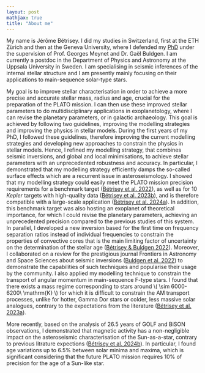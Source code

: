 ```yaml
---
layout: post
mathjax: true
title: "About me"
---
```


My name is Jérôme Bétrisey. I did my studies in Switzerland, first at the ETH Zürich and then at the Geneva University, where I defended my [PhD](https://ui.adsabs.harvard.edu/abs/2024PhDT.........2B/abstract) under the supervision of Prof. Georges Meynet and Dr. Gaël Buldgen. I am currently a postdoc in the Department of Physics and Astronomy at the Uppsala University in Sweden. I am specialising in seismic inferences of the internal stellar structure and I am presently mainly focusing on their applications to main-sequence solar-type stars.

My goal is to improve stellar characterisation in order to achieve a more precise and accurate stellar mass, radius and age, crucial for the preparation of the PLATO mission. I can then use these improved stellar parameters to do multidisciplinary applications in exoplanetology, where I can revise the planetary parameters, or in galactic archaeology. This goal is achieved by following two guidelines, improving the modelling strategies and improving the physics in stellar models. During the first years of my PhD, I followed these guidelines, therefore improving the current modelling strategies and developing new approaches to constrain the physics in stellar models. Hence, I refined my modelling strategy, that combines seismic inversions, and global and local minimisations, to achieve stellar parameters with an unprecedented robustness and accuracy. In particular, I demonstrated that my modelling strategy efficiently damps the so-called surface effects which are a recurrent issue in asteroseismology. I showed that my modelling strategy could easily meet the PLATO mission precision requirements for a benchmark target ([Bétrisey et al. 2022](https://ui.adsabs.harvard.edu/abs/2022A%26A...659A..56B/abstract)), as well as for 10 *Kepler* targets with high-quality data ([Bétrisey et al. 2023b](https://ui.adsabs.harvard.edu/abs/2023arXiv230604509B/abstract)), and is therefore compatible with a large-scale application ([Bétrisey et al. 2024a](https://ui.adsabs.harvard.edu/abs/2024A%26A...681A..99B/abstract)). In addition, this benchmark target was also hosting an exoplanet of theoretical importance, for which I could revise the planetary parameters, achieving an unprecedented precision compared to the previous studies of this system. In parallel, I developed a new inversion based for the first time on frequency separation ratios instead of individual frequencies to constrain the properties of convective cores that is the main limiting factor of uncertainty on the determination of the stellar age ([Bétrisey & Buldgen 2022](https://ui.adsabs.harvard.edu/abs/2022A%26A...663A..92B/abstract)). Moreover, I collaborated on a review for the prestigious journal Frontiers in Astronomy and Space Sciences about seismic inversions ([Buldgen et al. 2022](https://ui.adsabs.harvard.edu/abs/2022FrASS...9.2373B/abstract)) to demonstrate the capabilities of such techniques  and popularise their usage by the community. I also applied my modelling technique to constrain the transport of angular momentum in main-sequence F-type stars. I found that there exists a mass regime corresponding to stars around \\( \sim 6000-6200\ \mathrm{K} \\) for which it is difficult to constrain the AM transport processes, unlike for hotter, Gamma Dor stars or colder, less massive solar analogues, contrary to the expectations from the literature ([Bétrisey et al. 2023a](https://ui.adsabs.harvard.edu/abs/2023A%26A...673L..11B/abstract)).

More recently, based on the analysis of 26.5 years of GOLF and BiSON observations, I demonstrated that magnetic activity has a non-negligible impact on the asteroseismic characterisation of the Sun-as-a-star, contrary to previous litrature expections ([Bétrisey et al. 2024b](https://ui.adsabs.harvard.edu/abs/2024A%26A...688L..17B/abstract)). In particular, I found age variations up to 6.5% between solar minima and maxima, which is significant considering that the future PLATO mission requires 10% of precision for the age of a Sun-like star.
